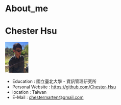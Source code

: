 # About_me

# Chester Hsu
<img src="https://github.com/Chester-Hsu/Chester-Hsu.github.io/blob/main/image/S__63627269.jpg" width="15%" height="15%">

* Education : 國立臺北大學 - 資訊管理研究所
* Personal Website : https://github.com/Chester-Hsu
* location : Taiwan
* E-Mail : chestermarten@gmail.com



